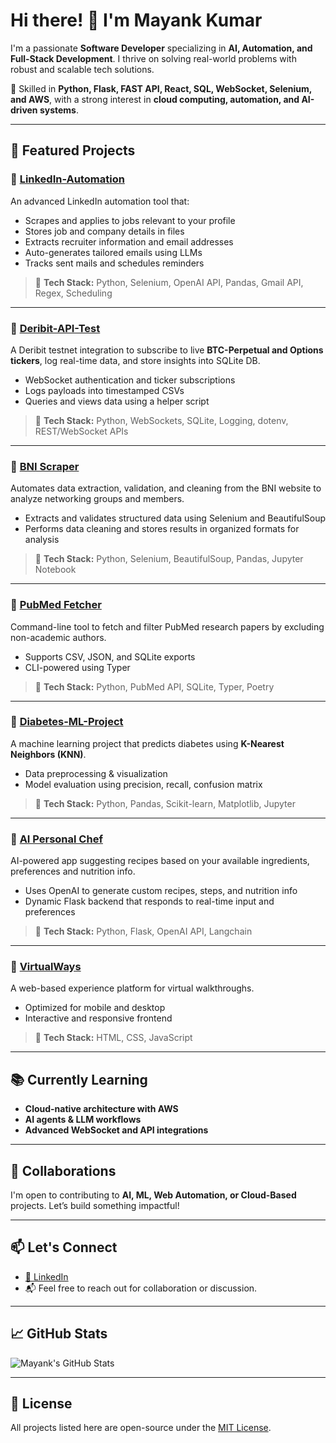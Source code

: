 # Hi there! 👋 I'm Mayank Kumar

I'm a passionate **Software Developer** specializing in **AI, Automation, and Full-Stack Development**. I thrive on solving real-world problems with robust and scalable tech solutions.

🔧 Skilled in **Python, Flask, FAST API,  React, SQL, WebSocket, Selenium, and AWS**, with a strong interest in **cloud computing, automation, and AI-driven systems**.

---

## 🚀 Featured Projects

### 🔹 [LinkedIn-Automation](https://github.com/Mayank8kumar/LinkedIn-Automation)
An advanced LinkedIn automation tool that:
- Scrapes and applies to jobs relevant to your profile
- Stores job and company details in files
- Extracts recruiter information and email addresses
- Auto-generates tailored emails using LLMs
- Tracks sent mails and schedules reminders

> 🧠 **Tech Stack:** Python, Selenium, OpenAI API, Pandas, Gmail API, Regex, Scheduling

---

### 🔹 [Deribit-API-Test](https://github.com/Mayank8kumar/Deribit-API-Test)
A Deribit testnet integration to subscribe to live **BTC-Perpetual and Options tickers**, log real-time data, and store insights into SQLite DB.

- WebSocket authentication and ticker subscriptions
- Logs payloads into timestamped CSVs
- Queries and views data using a helper script

> 🧠 **Tech Stack:** Python, WebSockets, SQLite, Logging, dotenv, REST/WebSocket APIs

---

### 🔹 [BNI Scraper](https://github.com/Mayank8kumar/Bni-Scraper)
Automates data extraction, validation, and cleaning from the BNI website to analyze networking groups and members.

- Extracts and validates structured data using Selenium and BeautifulSoup
- Performs data cleaning and stores results in organized formats for analysis

> 🧠 **Tech Stack:** Python, Selenium, BeautifulSoup, Pandas, Jupyter Notebook

---

### 🔹 [PubMed Fetcher](https://github.com/Mayank8kumar/PubMed_Fetcher)
Command-line tool to fetch and filter PubMed research papers by excluding non-academic authors.

- Supports CSV, JSON, and SQLite exports
- CLI-powered using Typer

> 🧠 **Tech Stack:** Python, PubMed API, SQLite, Typer, Poetry

---

### 🔹 [Diabetes-ML-Project](https://github.com/Mayank8kumar/Diabetes-ML-Project)
A machine learning project that predicts diabetes using **K-Nearest Neighbors (KNN)**.

- Data preprocessing & visualization
- Model evaluation using precision, recall, confusion matrix

> 🧠 **Tech Stack:** Python, Pandas, Scikit-learn, Matplotlib, Jupyter

---

### 🔹 [AI Personal Chef](https://github.com/Mayank8kumar/AI_personal_chef)
AI-powered app suggesting recipes based on your available ingredients, preferences and nutrition info. 

- Uses OpenAI to generate custom recipes, steps, and nutrition info
- Dynamic Flask backend that responds to real-time input and preferences

> 🧠 **Tech Stack:** Python, Flask, OpenAI API, Langchain

---

### 🔹 [VirtualWays](https://github.com/Mayank8kumar/virtualways)
A web-based experience platform for virtual walkthroughs.

- Optimized for mobile and desktop
- Interactive and responsive frontend

> 🧠 **Tech Stack:** HTML, CSS, JavaScript

---

## 📚 Currently Learning
- **Cloud-native architecture with AWS**
- **AI agents & LLM workflows**
- **Advanced WebSocket and API integrations**

---

## 🤝 Collaborations
I'm open to contributing to **AI, ML, Web Automation, or Cloud-Based** projects. Let’s build something impactful!

---

## 📫 Let's Connect
- [🔗 LinkedIn](https://www.linkedin.com/in/mayank8kumar/)
- 📬 Feel free to reach out for collaboration or discussion.

---

## 📈 GitHub Stats

![Mayank's GitHub Stats](https://github-readme-stats.vercel.app/api?username=Mayank8kumar&show_icons=true&theme=radical)

---

## 📝 License
All projects listed here are open-source under the [MIT License](https://opensource.org/licenses/MIT).
